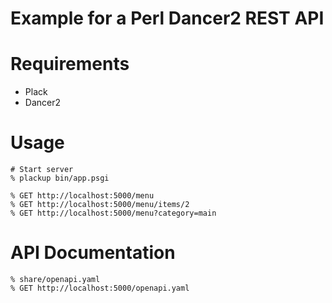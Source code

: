 # Example for a Perl Dancer2 REST API

# Requirements

* Plack
* Dancer2

# Usage

    # Start server
    % plackup bin/app.psgi

    % GET http://localhost:5000/menu
    % GET http://localhost:5000/menu/items/2
    % GET http://localhost:5000/menu?category=main

# API Documentation

    % share/openapi.yaml
    % GET http://localhost:5000/openapi.yaml

